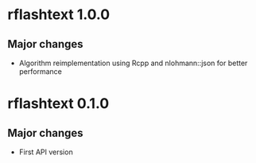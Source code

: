 # rflashtext 1.0.0

## Major changes

- Algorithm reimplementation using Rcpp and nlohmann::json for better performance

# rflashtext 0.1.0

## Major changes

- First API version

